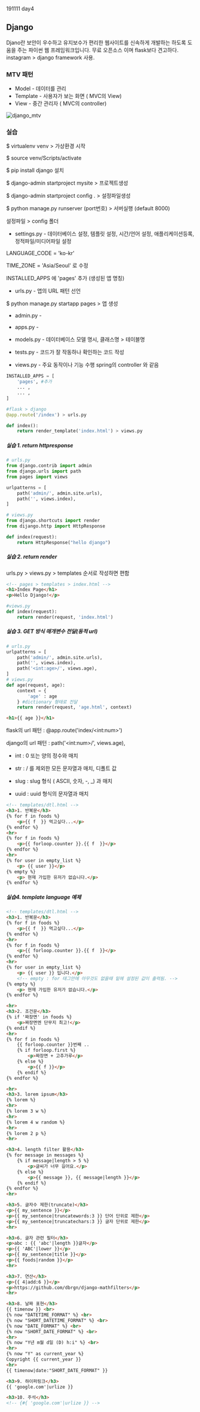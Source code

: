 191111 day4

## Django

 Djano란 보안이 우수하고 유지보수가 편리한 웹사이트를 신속하게 개발하는 하도록 도움을 주는 파이썬 웹 프레임워크입니다.  무료 오픈소스 이며 flask보다 견고하다. instagram > django framework 사용.

### MTV 패턴

- Model - 데이터를 관리
- Template - 사용자가 보는 화면 ( MVC의 View)
- View - 중간 관리자 ( MVC의 controller)

![django_mtv](191111.assets/django_mtv.png)



### 실습

$ virtualenv venv > 가상환경 시작

$ source venv/Scripts/activate

$ pip install django 설치

$ django-admin startproject mysite > 프로젝트생성

$ django-admin startproject config .  > 설정파일생성

$ python manage.py runserver (port번호)  > 서버실행 (default 8000)



설정파일 > config 폴더

- settings.py - 데이터베이스 설정, 템플릿 설정, 시간/언어 설정, 애플리케이션등록, 정적파일/미디어파일 설정

LANGUAGE_CODE = 'ko-kr'

TIME_ZONE = 'Asia/Seoul' 로 수정

INSTALLED_APPS 에 'pages' 추가 (생성된 앱 명칭)

- urls.py - 앱의 URL 패턴 선언 



$ python manage.py startapp pages  > 앱 생성

- admin.py - 

- apps.py - 
- models.py - 데이터베이스 모델 명시, 클래스명 > 테이블명 

- tests.py - 코드가 잘 작동하나 확인하는 코드 작성
- views.py - 주요 동작이나 기능 수행 spring의 controller 와 같음





```python
INSTALLED_APPS = [
	'pages', #추가
    ... ,
    ... ,
] 
```

```python
#flask > django
@app.route('/index') > urls.py

def index():
	return render_template('index.html') > views.py
```



##### 실습 1. return httpresponse

```python
# urls.py
from django.contrib import admin
from django.urls import path
from pages import views

urlpatterns = [
    path('admin/', admin.site.urls),
    path('', views.index),
]

# views.py
from django.shortcuts import render
from dijango.http import HttpResponse

def index(request):
    return HttpResponse("hello django")
```



##### 실습 2.  return render

urls.py > views.py > templates 순서로 작성하면 편함

```html
<!-- pages > templates > index.html -->
<h1>Index Page</h1>
<p>Hello Django!</p>
```

```python
#views.py
def index(request):
    return render(request, 'index.html')
```



##### 실습 3.  GET 방식 매개변수 전달(동적 url)

```python
# urls.py
urlpatterns = [
    path('admin/', admin.site.urls),
    path('', views.index),
    path('<int:age>/', views.age),
]
# views.py
def age(request, age):
    context = {
        'age' : age
    } #dictionary 형태로 전달
    return render(request, 'age.html', context)

```

```html
<h1>{{ age }}</h1>
```

flask의 url 패턴 : @app.route('index/\<int:num>')

django의 url 패턴 : path('\<int:num>/', views.age),

- int : 0 또는 양의 정수와 매치

- str : / 를 제외한 모든 문자열과 매치, 디폴트 값

- slug : slug 형식 ( ASCII, 숫자, -, _) 과 매치

- uuid : uuid 형식의 문자열과 매치



```html
<!-- templates/dtl.html -->
<h3>1. 반복문</h3>
{% for f in foods %}
    <p>{{ f  }} 먹고싶다...</p>
{% endfor %}
<hr>
{% for f in foods %}
    <p>{{ forloop.counter }}.{{ f  }}</p>
{% endfor %}
<hr>
{% for user in empty_list %}
    <p> {{ user }}</p>
{% empty %}
    <p> 현재 가입한 유저가 없습니다.</p>
{% endfor %}
```



##### 실습4. template language 예제

```html
<!-- templates/dtl.html -->
<h3>1. 반복문</h3>
{% for f in foods %}
    <p>{{ f  }} 먹고싶다...</p>
{% endfor %}
<hr>
{% for f in foods %}
    <p>{{ forloop.counter }}.{{ f  }}</p>
{% endfor %}
<hr>
{% for user in empty_list %}
    <p> {{ user }} 입니다.</p>
    <!-- empty : for 태그안에 아무것도 없을때 밑에 설정된 값이 출력됨. -->
{% empty %}
    <p> 현재 가입한 유저가 없습니다.</p>
{% endfor %}

<hr>
<h3>2. 조건문</h3>
{% if '짜장면' in foods %}
    <p>짜장면엔 단무지 최고!</p>
{% endif %}
<hr>
{% for f in foods %}
    {{ forloop.counter }}번째 ..
    {% if forloop.first %}
        <p>짜장면 + 고추가루</p>
    {% else %}
        <p>{{ f }}</p>
    {% endif %}
{% endfor %}

<hr>
<h3>3. lorem ipsum</h3>
{% lorem %}
<hr>
{% lorem 3 w %}
<hr>
{% lorem 4 w random %}
<hr>
{% lorem 2 p %}
<hr>

<h3>4. length filter 활용</h3>
{% for message in messages %}
    {% if message|length > 5 %}
        <p>글씨가 너무 길어요.</p>
    {% else %}
        <p>{{ message }}, {{ message|length }}</p>
    {% endif %}
{% endfor %}
<hr>

<h3>5. 글자수 제한(truncate)</h3>
<p>{{ my_sentence }}</p>
<p>{{ my_sentence|truncatewords:3 }} 단어 단위로 제한</p> 
<p>{{ my_sentence|truncatechars:3 }} 글자 단위로 제한</p>
<hr>

<h3>6. 글자 관련 필터</h3>
<p>abc : {{ 'abc'|length }}글자</p>
<p>{{ 'ABC'|lower }}</p>
<p>{{ my_sentence|title }}</p>
<p>{{ foods|random }}</p>
<hr>

<h3>7. 연산</h3>
<p>{{ 4|add:6 }}</p>
<p>https://github.com/dbrgn/django-mathfilters</p>
<hr>

<h3>8. 날짜 표현</h3>
{{ timenow }} <br>
{% now "DATETIME_FORMAT" %} <br>
{% now "SHORT_DATETIME_FORMAT" %} <br>
{% now "DATE_FORMAT" %} <br>
{% now "SHORT_DATE_FORMAT" %} <br>
<hr>
{% now "Y년 m월 d일 (D) h:i" %} <br>
<hr>
{% now "Y" as current_year %}
Copyright {{ current_year }}
<hr>
{{ timenow|date:"SHORT_DATE_FORMAT" }}

<h3>9. 하이퍼링크</h3>
{{ 'google.com'|urlize }}

<h3>10. 주석</h3>
<!-- {#{ 'google.com'|urlize }} -->
```

